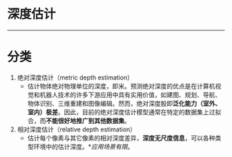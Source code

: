 深度估计
===
---
# 分类
1. 绝对深度估计（metric depth estimation）
   - 估计物体绝对物理单位的深度，即米。预测绝对深度的优点是在计算机视觉和机器人技术的许多下游应用中具有实用价值，如建图、规划、导航、物体识别、三维重建和图像编辑。然而，绝对深度股即**泛化能力（室外、室内）极差**。因此，目前的绝对深度估计模型通常在特定的数据集上过拟合，而**不能很好地推广到其他数据集**。
2. 相对深度估计（relative depth estimation）
   - 估计每个像素与其它像素的相对深度差异，**深度无尺度信息**，可以各种类型环境中的估计深度。**应用场景有限*。